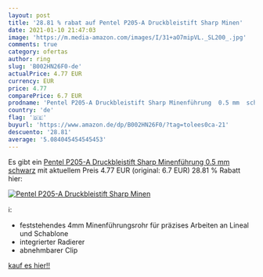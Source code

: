 ```yaml
---
layout: post
title: '28.81 % rabat auf Pentel P205-A Druckbleistift Sharp Minen'
date: 2021-01-10 21:47:03
image: 'https://m.media-amazon.com/images/I/31+aO7mipVL._SL200_.jpg'
comments: true
category: ofertas
author: ring
slug: 'B002HN26F0-de'
actualPrice: 4.77 EUR
currency: EUR
price: 4.77
comparePrice: 6.7 EUR
prodname: 'Pentel P205-A Druckbleistift Sharp Minenführung  0.5 mm  schwarz'
country: 'de'
flag: '🇩🇪'
buyurl: 'https://www.amazon.de/dp/B002HN26F0/?tag=tolees0ca-21'
descuento: '28.81'
average: '5.084045454545453'
---
```


Es gibt ein [Pentel P205-A Druckbleistift Sharp Minenführung  0.5 mm  schwarz](https://www.amazon.de/dp/B002HN26F0/?tag=tolees0ca-21) mit aktuellem Preis 4.77 EUR (original: 6.7 EUR) 28.81 % Rabatt hier:

[![Pentel P205-A Druckbleistift Sharp Minen](https://m.media-amazon.com/images/I/31+aO7mipVL._SL200_.jpg)](https://www.amazon.de/dp/B002HN26F0/?tag=tolees0ca-21)

ℹ️:

- feststehendes 4mm Minenführungsrohr für präzises Arbeiten an Lineal und Schablone
- integrierter Radierer
- abnehmbarer Clip

[kauf es hier!!](https://www.amazon.de/dp/B002HN26F0/?tag=tolees0ca-21)
